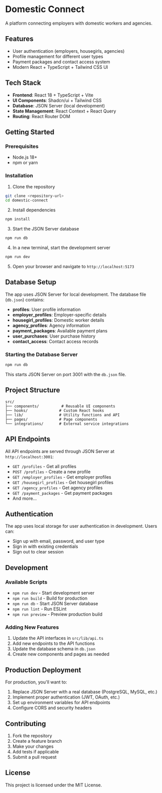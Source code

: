 # Domestic Connect

A platform connecting employers with domestic workers and agencies.

## Features

- User authentication (employers, housegirls, agencies)
- Profile management for different user types
- Payment packages and contact access system
- Modern React + TypeScript + Tailwind CSS UI

## Tech Stack

- **Frontend**: React 18 + TypeScript + Vite
- **UI Components**: Shadcn/ui + Tailwind CSS
- **Database**: JSON Server (local development)
- **State Management**: React Context + React Query
- **Routing**: React Router DOM

## Getting Started

### Prerequisites

- Node.js 18+ 
- npm or yarn

### Installation

1. Clone the repository
```bash
git clone <repository-url>
cd domestic-connect
```

2. Install dependencies
```bash
npm install
```

3. Start the JSON Server database
```bash
npm run db
```

4. In a new terminal, start the development server
```bash
npm run dev
```

5. Open your browser and navigate to `http://localhost:5173`

## Database Setup

The app uses JSON Server for local development. The database file (`db.json`) contains:

- **profiles**: User profile information
- **employer_profiles**: Employer-specific details
- **housegirl_profiles**: Domestic worker details
- **agency_profiles**: Agency information
- **payment_packages**: Available payment plans
- **user_purchases**: User purchase history
- **contact_access**: Contact access records

### Starting the Database Server

```bash
npm run db
```

This starts JSON Server on port 3001 with the `db.json` file.

## Project Structure

```
src/
├── components/          # Reusable UI components
├── hooks/              # Custom React hooks
├── lib/                # Utility functions and API
├── pages/              # Page components
└── integrations/       # External service integrations
```

## API Endpoints

All API endpoints are served through JSON Server at `http://localhost:3001`:

- `GET /profiles` - Get all profiles
- `POST /profiles` - Create a new profile
- `GET /employer_profiles` - Get employer profiles
- `GET /housegirl_profiles` - Get housegirl profiles
- `GET /agency_profiles` - Get agency profiles
- `GET /payment_packages` - Get payment packages
- And more...

## Authentication

The app uses local storage for user authentication in development. Users can:

- Sign up with email, password, and user type
- Sign in with existing credentials
- Sign out to clear session

## Development

### Available Scripts

- `npm run dev` - Start development server
- `npm run build` - Build for production
- `npm run db` - Start JSON Server database
- `npm run lint` - Run ESLint
- `npm run preview` - Preview production build

### Adding New Features

1. Update the API interfaces in `src/lib/api.ts`
2. Add new endpoints to the API functions
3. Update the database schema in `db.json`
4. Create new components and pages as needed

## Production Deployment

For production, you'll want to:

1. Replace JSON Server with a real database (PostgreSQL, MySQL, etc.)
2. Implement proper authentication (JWT, OAuth, etc.)
3. Set up environment variables for API endpoints
4. Configure CORS and security headers

## Contributing

1. Fork the repository
2. Create a feature branch
3. Make your changes
4. Add tests if applicable
5. Submit a pull request

## License

This project is licensed under the MIT License.
